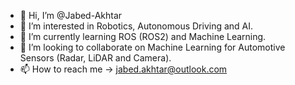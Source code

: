 - 👋 Hi, I’m @Jabed-Akhtar
- 👀 I’m interested in Robotics, Autonomous Driving and AI.
- 🌱 I’m currently learning ROS (ROS2) and Machine Learning.
- 💞️ I’m looking to collaborate on Machine Learning for Automotive Sensors (Radar, LiDAR and Camera).
- 📫 How to reach me -> jabed.akhtar@outlook.com

<!---
Jabed-Akhtar/Jabed-Akhtar is a ✨ special ✨ repository because its `README.md` (this file) appears on your GitHub profile.
You can click the Preview link to take a look at your changes.
--->
